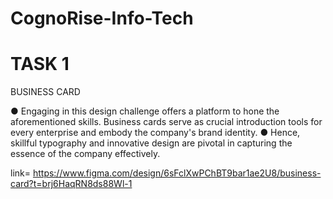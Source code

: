 # CognoRise-Info-Tech

# TASK 1
BUSINESS CARD

● Engaging in this design challenge offers a platform to hone the aforementioned
skills. Business cards serve as crucial introduction tools for every enterprise and
embody the company's brand identity.
● Hence, skillful typography and innovative design are pivotal in capturing the
essence of the company effectively.

link= https://www.figma.com/design/6sFclXwPChBT9bar1ae2U8/business-card?t=brj6HaqRN8ds88Wl-1
